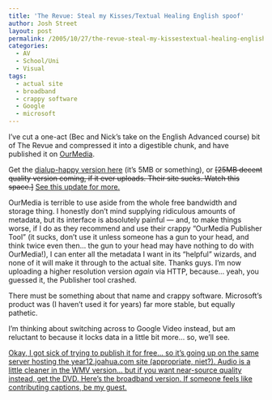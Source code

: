 ```yaml
---
title: 'The Revue: Steal my Kisses/Textual Healing English spoof'
author: Josh Street
layout: post
permalink: /2005/10/27/the-revue-steal-my-kissestextual-healing-english-spoof/
categories:
  - AV
  - School/Uni
  - Visual
tags:
  - actual site
  - broadband
  - crappy software
  - Google
  - microsoft
---
```

I&#8217;ve cut a one-act (Bec and Nick&#8217;s take on the English Advanced course) bit of The Revue and compressed it into a digestible chunk, and have published it on [OurMedia][1].

Get the [dialup-happy version here][2] (it&#8217;s 5MB or something), or <del datetime="2005-10-31T08:34:58+00:00">[25MB decent quality version coming, if it ever uploads. Their site sucks. Watch this space.]</del> <ins datetime="2005-10-31T08:34:58+00:00"><a href="http://www.joahua.com/blog/2005/10/31/broadband-ish-steal-my-kissestextual-healing-spoof-online">See this update for more.</a></ins>

OurMedia is terrible to use aside from the whole free bandwidth and storage thing. I honestly don&#8217;t mind supplying ridiculous amounts of metadata, but its interface is absolutely painful &#8212; and, to make things worse, if I do as they recommend and use their crappy &#8220;OurMedia Publisher Tool&#8221; (it sucks, don&#8217;t use it unless someone has a gun to your head, and think twice even then&#8230; the gun to your head may have nothing to do with OurMedia!), I can enter all the metadata I want in its &#8220;helpful&#8221; wizards, and none of it will make it through to the actual site. Thanks guys. I&#8217;m now uploading a higher resolution version *again* via HTTP, because&#8230; yeah, you guessed it, the Publisher tool crashed.

There must be something about that name and crappy software. Microsoft&#8217;s product was (I haven&#8217;t used it for years) far more stable, but equally pathetic.

I&#8217;m thinking about switching across to Google Video instead, but am reluctant to because it locks data in a little bit more&#8230; so, we&#8217;ll see.

<ins datetime="2005-10-31T07:35:35+00:00">Okay, I got sick of trying to publish it for free&#8230; so it&#8217;s going up on the same server hosting the year12.joahua.com site (appropriate, niet?). Audio is a little cleaner in the WMV version&#8230; but if you want near-source quality instead, get the DVD. <a href="http://year12.joahua.com/localvid/englishtextualhealingmashup.wmv">Here&#8217;s the broadband version</a>. If someone feels like contributing captions, be my guest.</ins>

 [1]: http://ourmedia.org/
 [2]: http://www.archive.org/download/JoshuaStreetEnglishStealmyKissesTextualHealingmashupDialupversion/englishtextualhealingmashupSML.wmv